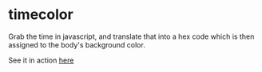 # timecolor

Grab the time in javascript, and translate that into a hex code which is then assigned to the body's background color.

See it in action [here](http://timecolor.mikedettmer.com)
